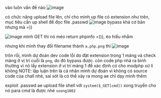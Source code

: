 vào luôn vấn đề nào
![image](https://hackmd.io/_uploads/HyYmN8C5R.png)

có chức năng upload file lên, chỉ cho mình up file có extension như trên, mục tiêu cần up shell để đọc file .passwd
![image](https://hackmd.io/_uploads/Sk_VS8C9R.png)
bypass khá cơ bản
nhưng mà =))

![image](https://hackmd.io/_uploads/B1IFLURcR.png)
mình GET thì nó méo return phpinfo =))), éo hiểu nhắm

nhưng khi mình thay đổi filename thành `a.php.png` thì 
![image](https://hackmd.io/_uploads/BJBYdIAc0.png)

trôn rồi, mình dự đoán dev code lỗi do đặt extension trong 1 mảng và check mảng ở vị trí cuối là `png`, do đó bypass được. còn code php nhả ra bình thường vì nó lấy extension ở vị trí mảng 1 để xác định có cho modphp xử lí không
NOTE: lập luận trên là cá nhân mình dự đoán vì không có source code của chall nhé, sai sót là có thể xảy ra mong ae chỉ dạy mình thêm

exploit .passwd
ae upload file shell với `system($_GET[cmd])` xong truyền cho nó para cmd là được nhé
`soong1002`